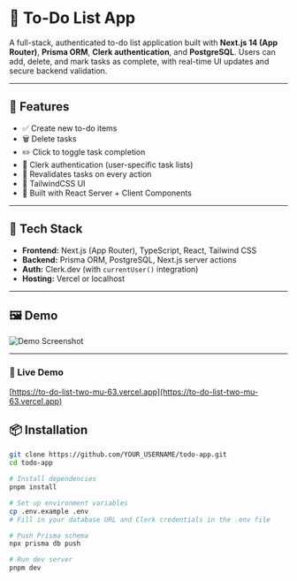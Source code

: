 # 📝 To-Do List App

A full-stack, authenticated to-do list application built with **Next.js 14 (App Router)**, **Prisma ORM**, **Clerk authentication**, and **PostgreSQL**. Users can add, delete, and mark tasks as complete, with real-time UI updates and secure backend validation.

---

## 🚀 Features

- ✅ Create new to-do items
- 🗑️ Delete tasks
- ✏️ Click to toggle task completion
- 🔐 Clerk authentication (user-specific task lists)
- 🔄 Revalidates tasks on every action
- 💅 TailwindCSS UI
- 🧠 Built with React Server + Client Components

---

## 🧱 Tech Stack

- **Frontend:** Next.js (App Router), TypeScript, React, Tailwind CSS
- **Backend:** Prisma ORM, PostgreSQL, Next.js server actions
- **Auth:** Clerk.dev (with `currentUser()` integration)
- **Hosting:** Vercel or localhost

---

## 🖼️ Demo

![Demo Screenshot](./screenshot.png) 

---

### 🔗 Live Demo  
[https://to-do-list-two-mu-63.vercel.app](https://to-do-list-two-mu-63.vercel.app)

## 📦 Installation

```bash
git clone https://github.com/YOUR_USERNAME/todo-app.git
cd todo-app

# Install dependencies
pnpm install

# Set up environment variables
cp .env.example .env
# Fill in your database URL and Clerk credentials in the .env file

# Push Prisma schema
npx prisma db push

# Run dev server
pnpm dev
